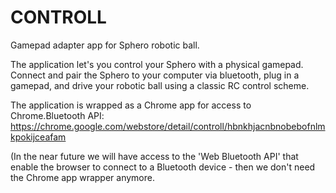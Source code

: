 CONTROLL
========

Gamepad adapter app for Sphero robotic ball.

The application let's you control your Sphero with a physical gamepad. Connect and pair the Sphero to your computer via bluetooth, plug in a gamepad, and drive your robotic ball using a classic RC control scheme.

The application is wrapped as a Chrome app for access to Chrome.Bluetooth API:
https://chrome.google.com/webstore/detail/controll/hbnkhjacnbnobebofnlmkpokijceafam

(In the near future we will have access to the 'Web Bluetooth API' that enable the browser to connect to a Bluetooth device - then we don't need the Chrome app wrapper anymore.